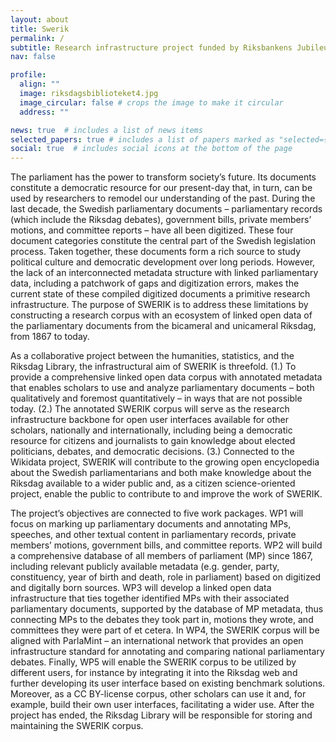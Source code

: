```yaml
---
layout: about
title: Swerik
permalink: /
subtitle: Research infrastructure project funded by Riksbankens Jubileumsfond
nav: false

profile:
  align: ""
  image: riksdagsbiblioteket4.jpg
  image_circular: false # crops the image to make it circular
  address: ""

news: true  # includes a list of news items
selected_papers: true # includes a list of papers marked as "selected={true}"
social: true  # includes social icons at the bottom of the page
---
```


The parliament has the power to transform society’s future. Its documents constitute a democratic resource for our present-day that, in turn, can be used by researchers to remodel our understanding of the past. During the last decade, the Swedish parliamentary documents – parliamentary records (which include the Riksdag debates), government bills, private members’ motions, and committee reports – have all been digitized. These four document categories constitute the central part of the Swedish legislation process. Taken together, these documents form a rich source to study political culture and democratic development over long periods. However, the lack of an interconnected metadata structure with linked parliamentary data, including a patchwork of gaps and digitization errors, makes the current state of these compiled digitized documents a primitive research infrastructure. The purpose of SWERIK is to address these limitations by constructing a research corpus with an ecosystem of linked open data of the parliamentary documents from the bicameral and unicameral Riksdag, from 1867 to today. 

As a collaborative project between the humanities, statistics, and the Riksdag Library, the infrastructural aim of SWERIK is threefold. (1.) To provide a comprehensive linked open data corpus with annotated metadata that enables scholars to use and analyze parliamentary documents – both qualitatively and foremost quantitatively – in ways that are not possible today. (2.) The annotated SWERIK corpus will serve as the research infrastructure backbone for open user interfaces available for other scholars, nationally and internationally, including being a democratic resource for citizens and journalists to gain knowledge about elected politicians, debates, and democratic decisions. (3.) Connected to the Wikidata project, SWERIK will contribute to the growing open encyclopedia about the Swedish parliamentarians and both make knowledge about the Riksdag available to a wider public and, as a citizen science-oriented project, enable the public to contribute to and improve the work of SWERIK. 

The project’s objectives are connected to five work packages. WP1 will focus on marking up parliamentary documents and annotating MPs, speeches, and other textual content in parliamentary records, private members’ motions, government bills, and committee reports. WP2 will build a comprehensive database of all members of parliament (MP) since 1867, including relevant publicly available metadata (e.g. gender, party, constituency, year of birth and death, role in parliament) based on digitized and digitally born sources. WP3 will develop a linked open data infrastructure that ties together identified MPs with their associated parliamentary documents, supported by the database of MP metadata, thus connecting MPs to the debates they took part in, motions they wrote, and committees they were part of et cetera. In WP4, the SWERIK corpus will be aligned with ParlaMint – an international network that provides an open infrastructure standard for annotating and comparing national parliamentary debates. Finally, WP5 will enable the SWERIK corpus to be utilized by different users, for instance by integrating it into the Riksdag web and further developing its user interface based on existing benchmark solutions. Moreover, as a CC BY-license corpus, other scholars can use it and, for example, build their own user interfaces, facilitating a wider use. After the project has ended, the Riksdag Library will be responsible for storing and maintaining the SWERIK corpus.
